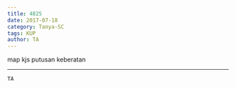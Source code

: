 ```yaml
---
title: 4825
date: 2017-07-18
category: Tanya-SC
tags: KUP
author: TA
---
```


map kjs putusan keberatan

---



`TA`
